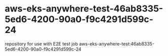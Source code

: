 # aws-eks-anywhere-test-46ab8335-5ed6-4200-90a0-f9c4291d599c-24
repository for use with E2E test job aws-eks-anywhere-test:46ab8335-5ed6-4200-90a0-f9c4291d599c-24
